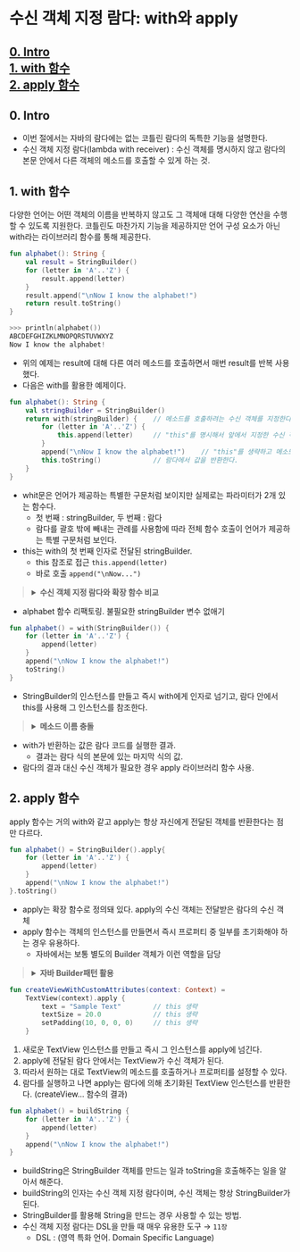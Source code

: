 # 수신 객체 지정 람다: with와 apply

[0. Intro](#0-Intro)  
[1. with 함수](#1-with-함수)  
[2. apply 함수](#2-apply-함수)
---

## 0. Intro
* 이번 절에서는 자바의 람다에는 없는 코틀린 람다의 독특한 기능을 설명한다.
* 수신 객체 지정 람다(lambda with receiver) : 수신 객체를 명시하지 않고 람다의 본문 안에서 다른 객체의 메소드를 호출할 수 있게 하는 것.


## 1. with 함수
다양한 언어는 어떤 객체의 이름을 반복하지 않고도 그 객체애 대해 다양한 연산을 수행할 수 있도록 지원한다. 코틀린도 마찬가지 기능을 제공하지만 언어 구성 요소가 아닌 with라는 라이브러리 함수를 통해 제공한다.
```kotlin
fun alphabet(): String {
    val result = StringBuilder()
    for (letter in 'A'..'Z') {
        result.append(letter)
    }
    result.append("\nNow I know the alphabet!")
    return result.toString()
}
```
```kotlin
>>> println(alphabet())
ABCDEFGHIZKLMNOPQRSTUVWXYZ
Now I know the alphabet!
```
* 위의 예제는 result에 대해 다른 여러 메소드를 호출하면서 매번 result를 반복 사용했다.
* 다음은 with를 활용한 예제이다.
```kotlin
fun alphabet(): String {
    val stringBuilder = StringBuilder()
    return with(stringBuilder) {    // 메소드를 호출하려는 수신 객체를 지정한다.
        for (letter in 'A'..'Z') {
            this.append(letter)     // "this"를 명시해서 앞에서 지정한 수신 객체의 메소드를 호출한다.
        }
        append("\nNow I know the alphabet!")    // "this"를 생략하고 메소드를 호출한다.
        this.toString()             // 람다에서 값을 반환한다.
    }
}
```
* whit문은 언어가 제공하는 특별한 구문처럼 보이지만 실제로는 파라미터가 2개 있는 함수다.
    * 첫 번째 : stringBuilder, 두 번째 : 람다
    * 람다를 괄호 밖에 빼내는 관례를 사용함에 따라 전체 함수 호출이 언어가 제공하는 특별 구문처럼 보인다.
* this는 with의 첫 번째 인자로 전달된 stringBuilder.
    * this 참조로 접근 `this.append(letter)`
    * 바로 호출 `append("\nNow...")`

> <details><summary style="font-weight: bold">수신 객체 지정 람다와 확장 함수 비교</summary>
>
> * 확장 함수 안에서 this는 그 함수가 확장하는 타입의 인스턴스를 가리킨다. (this. 생략 가능)
>
> | 일반 함수   |   확장 함수    |
> |-------------|---------------|
> | 일반 람다   | 수신 객체 지정 람다 |
> * 확장 함수 안에서 this는 그 함수가 확장하는 타입의 인스턴스를 가리킨다.
> * 그 수신 객체 this의 멤버를 호출할 때는 this.을 생략할 수 있다.
> </details>
* alphabet 함수 리팩토링. 불필요한 stringBuilder 변수 없애기
```kotlin
fun alphabet() = with(StringBuilder()) {
    for (letter in 'A'..'Z') {
        append(letter)
    }
    append("\nNow I know the alphabet!")
    toString()
}
```
* StringBuilder의 인스턴스를 만들고 즉시 with에게 인자로 넘기고, 람다 안에서 this를 사용해 그 인스턴스를 참조한다.
> <details><summary style="font-weight: bold">메소드 이름 충돌</summary>
>     with에게 인자로 넘긴 객체의 클래스와 with를 사용하는 코드가 들어있는 클래스 안에 이름이 같은 메소드가 있으면?</br>
> 
> * this 참조 앞에 레이블을 붙이면 호출하고 싶은 메소드 명시 가능
> * this@OuterClass.toString()
> </details>
* with가 반환하는 값은 람다 코드를 실행한 결과.
    * 결과는 람다 식의 본문에 있는 마지막 식의 값.
* 람다의 결과 대신 수신 객체가 필요한 경우 apply 라이브러리 함수 사용.

## 2. apply 함수
apply 함수는 거의 with와 같고 apply는 항상 자신에게 전달된 객체를 반환한다는 점만 다르다.
```kotlin
fun alphabet() = StringBuilder().apply{
    for (letter in 'A'..'Z') {
        append(letter)
    }
    append("\nNow I know the alphabet!")
}.toString()
```
* apply는 확장 함수로 정의돼 있다. apply의 수신 객체는 전달받은 람다의 수신 객체
* apply 함수는 객체의 인스턴스를 만들면서 즉시 프로퍼티 중 일부를 초기화해야 하는 경우 유용하다.
    * 자바에서는 보통 별도의 Builder 객체가 이런 역할을 담당
> <details>
>     <summary style="font-weight: bold">자바 Builder패턴 활용</summary>
> 
> ```kotlin
>     public class TextViewBuilder {
>         private TextView textView;
>     
>         public TextViewBuilder(Context context) {
>             textView = new TextView(context);
>         }
>     
>         public TextViewBuilder setText(String text) {
>             textView.setText(text);
>             return this;      // Builder 패턴을 위한 체이닝
>         }
>     
>         public TextViewBuilder setTextSize(float size) {
>             textView.setTextSize(size);
>             return this;
>         }
>     
>         public TextViewBuilder setPadding(int left, int top, int right, int bottom) {
>             textView.setPadding(left, top, right, bottom);
>             return this;
>         }
>     
>         public TextView build() {
>             return textView;
>         }
>     }
>     
>     
>     public TextView createViewWithCustomAttributes(Context context) {
>         return new TextViewBuilder(context)
>             .setText("Sample Text")
>             .setTextSize(20.0f)
>             .setPadding(10, 0, 0, 0)
>             .build();
>     }
> ```
> </details>
```kotlin
fun createViewWithCustomAttributes(context: Context) =
    TextView(context).apply {
        text = "Sample Text"        // this 생략
        textSize = 20.0             // this 생략
        setPadding(10, 0, 0, 0)     // this 생략
    }
```
1. 새로운 TextView 인스턴스를 만들고 즉시 그 인스턴스를 apply에 넘긴다.
2. apply에 전달된 람다 안에서는 TextView가 수신 객체가 된다.
3. 따라서 원하는 대로 TextView의 메소드를 호출하거나 프로퍼티를 설정할 수 있다.
4. 람다를 실행하고 나면 apply는 람다에 의해 초기화된 TextView 인스턴스를 반환한다. (createView... 함수의 결과)

```kotlin
fun alphabet() = buildString {
    for (letter in 'A'..'Z') {
        append(letter)
    }
    append("\nNow I know the alphabet!")
}
```
* buildString은 StringBuilder 객체를 만드는 일과 toString을 호출해주는 일을 알아서 해준다.
* buildString의 인자는 수신 객체 지정 람다이며, 수신 객체는 항상 StringBuilder가 된다.
* StringBuilder를 활용해 String을 만드는 경우 사용할 수 있는 방법.
* 수신 객체 지정 람다는 DSL을 만들 때 매우 유용한 도구 → `11장`
  * DSL : (영역 특화 언어. Domain Specific Language)
